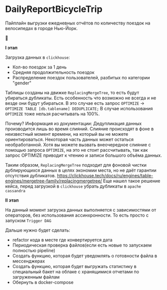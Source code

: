 # DailyReportBicycleTrip
Пайплайн выгрузки ежедневных отчётов по количеству поездок на велосипедах в городе Нью-Йорк.

&#128578;

**I этап**

Загрузка данных в `clickhouse`:

* Кол-во поездок за 1 день
* Средняя продолжительность поездок
* Распределение поездок пользователей, разбитых по категории "gender"

Таблицы созданы на движке ``ReplacingMergeTree``, то есть будут убираться дубликаты.
Есть особенность что возможно не всегда и не везде они будут убираться.
В это случае есть запрос `OPTIMIZE` -> `OPTIMIZE TABLE [db.tablename] DEDUPLICATE;`
В случае использования `OPTIMIZE` тоже нельзя расчитывать на 100%.

Почему?
Информация из документации:
Дедупликация данных производится лишь во время слияний. 
Слияние происходят в фоне в неизвестный момент времени, на который вы не 
можете ориентироваться. Некоторая часть данных может остаться необработанной. 
Хотя вы можете вызвать внеочередное слияние с помощью запроса `OPTIMIZE`, 
на это не стоит рассчитывать, так как запрос OPTIMIZE приводит к чтению и записи большого объёма данных.

Таким образом, `ReplacingMergeTree` подходит для фоновой чистки дублирующихся данных в целях экономии места, но не даёт гарантии отсутствия дубликатов.
https://clickhouse.tech/docs/ru/engines/table-engines/mergetree-family/replacingmergetree/
Еще нашел такое решение кейса, перед загрузкой в `clickhouse` убрать дубликаты в `apache cassandra`

**II этап**

На данный момент загрузка данных выполняется с зависимостями от операторов, без использования ассинхронности.
То есть просто с запуском `Trigger DAG`



Дальше нужно будет сделать:

* refactor кода в месте где конвертируется дата
* Периодическая проверка файлов(если есть новые то запускаем полностью pipeline)
* Создать функцию, которая будет уведомлять о готовности файла в мессенджерах
* Создать функцию, которая будет выгружать статистику в специальный бакет на облаке с хранящимися отчетами по загруженным файлам
* Обернуть в docker-compose

